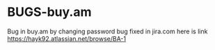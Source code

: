 # BUGS-buy.am

Bug in buy.am by changing password 
bug fixed in jira.com here is link https://hayk92.atlassian.net/browse/BA-1
